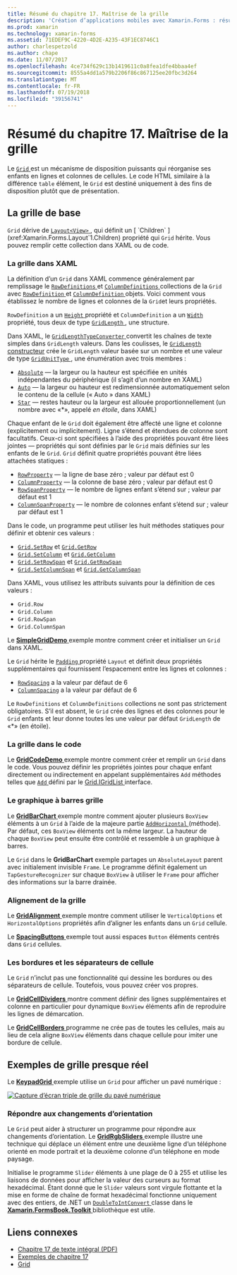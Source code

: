 ```yaml
---
title: Résumé du chapitre 17. Maîtrise de la grille
description: 'Création d’applications mobiles avec Xamarin.Forms : résumé du chapitre 17. Maîtrise de la grille'
ms.prod: xamarin
ms.technology: xamarin-forms
ms.assetid: 71EDEF9C-4220-4D2E-A235-43F1EC8746C1
author: charlespetzold
ms.author: chape
ms.date: 11/07/2017
ms.openlocfilehash: 4ce734f629c13b1419611c0a8fea1dfe4bbaa4ef
ms.sourcegitcommit: 8555a4dd1a579b2206f86c867125ee20fbc3d264
ms.translationtype: MT
ms.contentlocale: fr-FR
ms.lasthandoff: 07/19/2018
ms.locfileid: "39156741"
---
```

# <a name="summary-of-chapter-17-mastering-the-grid"></a>Résumé du chapitre 17. Maîtrise de la grille

Le [ `Grid` ](xref:Xamarin.Forms.Grid) est un mécanisme de disposition puissants qui réorganise ses enfants en lignes et colonnes de cellules. Le code HTML similaire à la différence `table` élément, le `Grid` est destiné uniquement à des fins de disposition plutôt que de présentation.

## <a name="the-basic-grid"></a>La grille de base

`Grid` dérive de [ `Layout<View>` ](xref:Xamarin.Forms.Layout`1), qui définit un [ `Children` ](xref:Xamarin.Forms.Layout`1.Children) propriété qui `Grid` hérite. Vous pouvez remplir cette collection dans XAML ou de code.

### <a name="the-grid-in-xaml"></a>La grille dans XAML

La définition d’un `Grid` dans XAML commence généralement par remplissage le [ `RowDefinitions` ](xref:Xamarin.Forms.Grid.RowDefinitions) et [ `ColumnDefinitions` ](xref:Xamarin.Forms.Grid.ColumnDefinitions) collections de la `Grid` avec [ `RowDefinition` ](xref:Xamarin.Forms.RowDefinition) et [ `ColumnDefinition` ](xref:Xamarin.Forms.ColumnDefinition) objets. Voici comment vous établissez le nombre de lignes et colonnes de la `Grid`et leurs propriétés.

`RowDefinition` a un [ `Height` ](xref:Xamarin.Forms.RowDefinition.Height) propriété et `ColumnDefinition` a un [ `Width` ](xref:Xamarin.Forms.ColumnDefinition.Width) propriété, tous deux de type [ `GridLength` ](xref:Xamarin.Forms.GridLength), une structure.

Dans XAML, le [ `GridLengthTypeConverter` ](xref:Xamarin.Forms.GridLengthTypeConverter) convertit les chaînes de texte simples dans `GridLength` valeurs. Dans les coulisses, le [ `GridLength` constructeur](xref:Xamarin.Forms.GridLength.%23ctor(System.Double,Xamarin.Forms.GridUnitType)) crée le `GridLength` valeur basée sur un nombre et une valeur de type [ `GridUnitType` ](xref:Xamarin.Forms.GridUnitType), une énumération avec trois membres :

- [`Absolute`](xref:Xamarin.Forms.GridUnitType.Absolute) &mdash; la largeur ou la hauteur est spécifiée en unités indépendantes du périphérique (il s’agit d’un nombre en XAML)
- [`Auto`](xref:Xamarin.Forms.GridUnitType.Auto) &mdash; la largeur ou hauteur est redimensionnée automatiquement selon le contenu de la cellule (« Auto » dans XAML)
- [`Star`](xref:Xamarin.Forms.GridUnitType.Star) &mdash; restes hauteur ou la largeur est allouée proportionnellement (un nombre avec «\*», appelé *en étoile*, dans XAML)

Chaque enfant de le `Grid` doit également être affecté une ligne et colonne (explicitement ou implicitement). Ligne s’étend et étendues de colonne sont facultatifs. Ceux-ci sont spécifiées à l’aide des propriétés pouvant être liées jointes &mdash; propriétés qui sont définies par le `Grid` mais définies sur les enfants de le `Grid`. `Grid` définit quatre propriétés pouvant être liées attachées statiques :

- [`RowProperty`](xref:Xamarin.Forms.Grid.RowProperty) &mdash; la ligne de base zéro ; valeur par défaut est 0
- [`ColumnProperty`](xref:Xamarin.Forms.Grid.ColumnProperty) &mdash; la colonne de base zéro ; valeur par défaut est 0
- [`RowSpanProperty`](xref:Xamarin.Forms.Grid.RowSpanProperty) &mdash; le nombre de lignes enfant s’étend sur ; valeur par défaut est 1
- [`ColumnSpanProperty`](xref:Xamarin.Forms.Grid.ColumnSpanProperty) &mdash; le nombre de colonnes enfant s’étend sur ; valeur par défaut est 1

Dans le code, un programme peut utiliser les huit méthodes statiques pour définir et obtenir ces valeurs :

- [`Grid.SetRow`](xref:Xamarin.Forms.Grid.SetRow(Xamarin.Forms.BindableObject,System.Int32)) et [`Grid.GetRow`](xref:Xamarin.Forms.Grid.GetRow(Xamarin.Forms.BindableObject))
- [`Grid.SetColumn`](xref:Xamarin.Forms.Grid.SetColumn(Xamarin.Forms.BindableObject,System.Int32)) et [`Grid.GetColumn`](xref:Xamarin.Forms.Grid.GetColumn(Xamarin.Forms.BindableObject))
- [`Grid.SetRowSpan`](xref:Xamarin.Forms.Grid.SetRowSpan(Xamarin.Forms.BindableObject,System.Int32)) et [`Grid.GetRowSpan`](xref:Xamarin.Forms.Grid.GetRowSpan(Xamarin.Forms.BindableObject))
- [`Grid.SetColumnSpan`](xref:Xamarin.Forms.Grid.SetColumnSpan(Xamarin.Forms.BindableObject,System.Int32)) et [`Grid.GetColumnSpan`](xref:Xamarin.Forms.Grid.GetColumnSpan(Xamarin.Forms.BindableObject))

Dans XAML, vous utilisez les attributs suivants pour la définition de ces valeurs :

- `Grid.Row`
- `Grid.Column`
- `Grid.RowSpan`
- `Grid.ColumnSpan`

Le [ **SimpleGridDemo** ](https://github.com/xamarin/xamarin-forms-book-samples/tree/master/Chapter17/SimpleGridDemo) exemple montre comment créer et initialiser un `Grid` dans XAML.

Le `Grid` hérite le [ `Padding` ](xref:Xamarin.Forms.Layout.Padding) propriété `Layout` et définit deux propriétés supplémentaires qui fournissent l’espacement entre les lignes et colonnes :

- [`RowSpacing`](xref:Xamarin.Forms.Grid.RowSpacing) a la valeur par défaut de 6
- [`ColumnSpacing`](xref:Xamarin.Forms.Grid.ColumnSpacing) a la valeur par défaut de 6

Le `RowDefinitions` et `ColumnDefinitions` collections ne sont pas strictement obligatoires. S’il est absent, le `Grid` crée des lignes et des colonnes pour le `Grid` enfants et leur donne toutes les une valeur par défaut `GridLength` de «\*» (en étoile).

### <a name="the-grid-in-code"></a>La grille dans le code

Le [ **GridCodeDemo** ](https://github.com/xamarin/xamarin-forms-book-samples/tree/master/Chapter17/GridCodeDemo) exemple montre comment créer et remplir un `Grid` dans le code. Vous pouvez définir les propriétés jointes pour chaque enfant directement ou indirectement en appelant supplémentaires `Add` méthodes telles que [ `Add` ](https://developer.xamarin.com/api/member/Xamarin.Forms.Grid+IGridList%3CT%3E.Add/p/Xamarin.Forms.View/System.Int32/System.Int32/System.Int32/System.Int32/) défini par le [Grid.IGridList<T> ](https://developer.xamarin.com/api/type/Xamarin.Forms.Grid+IGridList%3CT%3E/) interface.

### <a name="the-grid-bar-chart"></a>Le graphique à barres grille

Le [ **GridBarChart** ](https://github.com/xamarin/xamarin-forms-book-samples/tree/master/Chapter17/GridBarChart) exemple montre comment ajouter plusieurs `BoxView` éléments à un `Grid` à l’aide de la majeure partie [ `AddHorizontal` ](https://developer.xamarin.com/api/member/Xamarin.Forms.Grid+IGridList%3CT%3E.AddHorizontal/p/System.Collections.Generic.IEnumerable%7BXamarin.Forms.View%7D/) (méthode). Par défaut, ces `BoxView` éléments ont la même largeur. La hauteur de chaque `BoxView` peut ensuite être contrôlé et ressemble à un graphique à barres.

Le `Grid` dans le **GridBarChart** exemple partages un `AbsoluteLayout` parent avec initialement invisible `Frame`. Le programme définit également un `TapGestureRecognizer` sur chaque `BoxView` à utiliser le `Frame` pour afficher des informations sur la barre drainée.

### <a name="alignment-in-the-grid"></a>Alignement de la grille

Le [ **GridAlignment** ](https://github.com/xamarin/xamarin-forms-book-samples/tree/master/Chapter17/GridAlignment) exemple montre comment utiliser le `VerticalOptions` et `HorizontalOptions` propriétés afin d’aligner les enfants dans un `Grid` cellule.

Le [ **SpacingButtons** ](https://github.com/xamarin/xamarin-forms-book-samples/tree/master/Chapter17/SpacingButtons) exemple tout aussi espaces `Button` éléments centrés dans `Grid` cellules.

### <a name="cell-dividers-and-borders"></a>Les bordures et les séparateurs de cellule

Le `Grid` n’inclut pas une fonctionnalité qui dessine les bordures ou des séparateurs de cellule. Toutefois, vous pouvez créer vos propres.

Le [ **GridCellDividers** ](https://github.com/xamarin/xamarin-forms-book-samples/tree/master/Chapter17/GridCellDividers) montre comment définir des lignes supplémentaires et colonne en particulier pour dynamique `BoxView` éléments afin de reproduire les lignes de démarcation.

Le [ **GridCellBorders** ](https://github.com/xamarin/xamarin-forms-book-samples/tree/master/Chapter17/GridCellBorders) programme ne crée pas de toutes les cellules, mais au lieu de cela aligne `BoxView` éléments dans chaque cellule pour imiter une bordure de cellule.

## <a name="almost-real-life-grid-examples"></a>Exemples de grille presque réel

Le [ **KeypadGrid** ](https://github.com/xamarin/xamarin-forms-book-samples/tree/master/Chapter17/KeypadGrid) exemple utilise un `Grid` pour afficher un pavé numérique :

[![Capture d’écran triple de grille du pavé numérique](images/ch17fg12-small.png "pavé grille")](images/ch17fg12-large.png#lightbox "grille du pavé numérique")

### <a name="responding-to-orientation-changes"></a>Répondre aux changements d’orientation

Le `Grid` peut aider à structurer un programme pour répondre aux changements d’orientation. Le [ **GridRgbSliders** ](https://github.com/xamarin/xamarin-forms-book-samples/tree/master/Chapter17/GridRgbSliders) exemple illustre une technique qui déplace un élément entre une deuxième ligne d’un téléphone orienté en mode portrait et la deuxième colonne d’un téléphone en mode paysage.

Initialise le programme `Slider` éléments à une plage de 0 à 255 et utilise les liaisons de données pour afficher la valeur des curseurs au format hexadécimal. Étant donné que le `Slider` valeurs sont virgule flottante et la mise en forme de chaîne de format hexadécimal fonctionne uniquement avec des entiers, de .NET un [ `DoubleToIntConvert` ](https://github.com/xamarin/xamarin-forms-book-samples/blob/master/Libraries/Xamarin.FormsBook.Toolkit/Xamarin.FormsBook.Toolkit/DoubleToIntConverter.cs) classe dans le [ **Xamarin.FormsBook.Toolkit** ](https://github.com/xamarin/xamarin-forms-book-samples/tree/master/Libraries/Xamarin.FormsBook.Toolkit) bibliothèque est utile.



## <a name="related-links"></a>Liens connexes

- [Chapitre 17 de texte intégral (PDF)](https://download.xamarin.com/developer/xamarin-forms-book/XamarinFormsBook-Ch17-Apr2016.pdf)
- [Exemples de chapitre 17](https://github.com/xamarin/xamarin-forms-book-samples/tree/master/Chapter17)
- [Grid](~/xamarin-forms/user-interface/layouts/grid.md)
